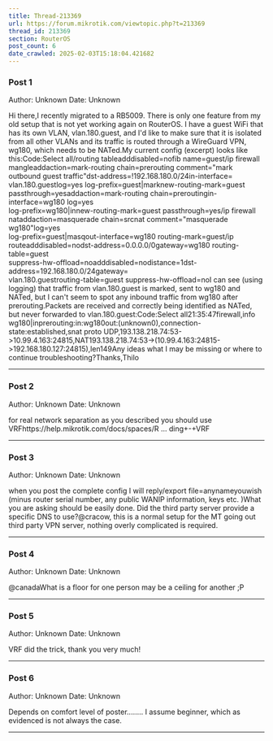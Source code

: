 ```yaml
---
title: Thread-213369
url: https://forum.mikrotik.com/viewtopic.php?t=213369
thread_id: 213369
section: RouterOS
post_count: 6
date_crawled: 2025-02-03T15:18:04.421682
---
```


### Post 1
Author: Unknown
Date: Unknown

Hi there,I recently migrated to a RB5009. There is only one feature from my old setup that is not yet working again on RouterOS. I have a guest WiFi that has its own VLAN, vlan.180.guest, and I'd like to make sure that it is isolated from all other VLANs and its traffic is routed through a WireGuard VPN, wg180, which needs to be NATed.My current config (excerpt) looks like this:Code:Select all/routing tableadddisabled=nofib name=guest/ip firewall mangleaddaction=mark-routing chain=prerouting comment=\"mark outbound guest traffic"dst-address=!192.168.180.0/24in-interface=\
    vlan.180.guestlog=yes log-prefix=guest|marknew-routing-mark=guest \
    passthrough=yesaddaction=mark-routing chain=preroutingin-interface=wg180 log=yes \
    log-prefix=wg180|innew-routing-mark=guest passthrough=yes/ip firewall nataddaction=masquerade chain=srcnat comment="masquerade wg180"log=yes \
    log-prefix=guest|masqout-interface=wg180 routing-mark=guest/ip routeadddisabled=nodst-address=0.0.0.0/0gateway=wg180 routing-table=guest \
    suppress-hw-offload=noadddisabled=nodistance=1dst-address=192.168.180.0/24gateway=\
    vlan.180.guestrouting-table=guest suppress-hw-offload=noI can see (using logging) that traffic from vlan.180.guest is marked, sent to wg180 and NATed, but I can't seem to spot any inbound traffic from wg180 after prerouting.Packets are received and correctly being identified as NATed, but never forwarded to vlan.180.guest:Code:Select all21:35:47firewall,info wg180|inprerouting:in:wg180out:(unknown0),connection-state:established,snat proto UDP,193.138.218.74:53->10.99.4.163:24815,NAT193.138.218.74:53->(10.99.4.163:24815->192.168.180.127:24815),len149Any ideas what I may be missing or where to continue troubleshooting?Thanks,Thilo

---
### Post 2
Author: Unknown
Date: Unknown

for real network separation as you described you should use VRFhttps://help.mikrotik.com/docs/spaces/R ... ding+-+VRF

---
### Post 3
Author: Unknown
Date: Unknown

when you post the complete config I will reply/export file=anynameyouwish (minus router serial number, any public WANIP information, keys etc. )What you are asking should be easily done.  Did the third party server provide a specific DNS to use?@cracow, this is a normal setup for the MT going out third party VPN server, nothing overly complicated is required.

---
### Post 4
Author: Unknown
Date: Unknown

@canadaWhat is a floor for one person may be a ceiling for another ;P

---
### Post 5
Author: Unknown
Date: Unknown

VRF did the trick, thank you very much!

---
### Post 6
Author: Unknown
Date: Unknown

Depends on comfort level of poster........  I assume beginner, which as evidenced is not always the case.

---
